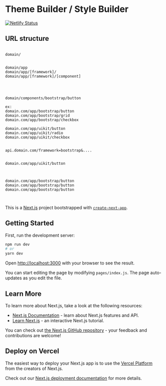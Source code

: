 # Theme Builder / Style Builder

[![Netlify Status](https://api.netlify.com/api/v1/badges/45eeec7f-70e4-44cb-bf99-0b6d47b497b5/deploy-status)](https://app.netlify.com/sites/rekit/deploys)

## URL structure

```

domain/


domain/app
domain/app/[framework]/
domain/app/[framework]/[component]




domain/components/bootstrap/button

ex:
domain.com/app/bootstrap/button
domain.com/app/bootstrap/grid
domain.com/app/bootstrap/checkbox

domain.com/app/uikit/button
domain.com/app/uikit/radio
domain.com/app/uikit/checkbox


api.domain.com/framework=bootstrap&....


domain.com/app/uikit/button



domain.com/app/bootstrap/button
domain.com/app/bootstrap/button
domain.com/app/bootstrap/button



```

This is a [Next.js](https://nextjs.org/) project bootstrapped with [`create-next-app`](https://github.com/vercel/next.js/tree/canary/packages/create-next-app).

## Getting Started

First, run the development server:

```bash
npm run dev
# or
yarn dev
```

Open [http://localhost:3000](http://localhost:3000) with your browser to see the result.

You can start editing the page by modifying `pages/index.js`. The page auto-updates as you edit the file.

## Learn More

To learn more about Next.js, take a look at the following resources:

- [Next.js Documentation](https://nextjs.org/docs) - learn about Next.js features and API.
- [Learn Next.js](https://nextjs.org/learn) - an interactive Next.js tutorial.

You can check out [the Next.js GitHub repository](https://github.com/vercel/next.js/) - your feedback and contributions are welcome!

## Deploy on Vercel

The easiest way to deploy your Next.js app is to use the [Vercel Platform](https://vercel.com/import?utm_medium=default-template&filter=next.js&utm_source=create-next-app&utm_campaign=create-next-app-readme) from the creators of Next.js.

Check out our [Next.js deployment documentation](https://nextjs.org/docs/deployment) for more details.
